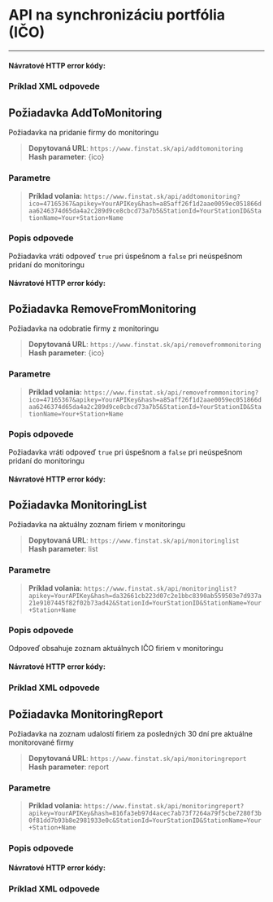 # API na synchronizáciu portfólia (IČO)


---
[](monitoring-categories.md ':include')

#### Návratové HTTP error kódy:

[](../../../common/http/errorcodes-sk.md ':include')

### Príklad XML odpovede
[](../../../common/examples/monitoring-categories.md ':include')

## Požiadavka AddToMonitoring
Požiadavka na pridanie firmy do monitoringu
> **Dopytovaná URL**: ```https://www.finstat.sk/api/addtomonitoring```<br />
> **Hash parameter**: {ico}

### Parametre
[](../../../common/parameters/monitoring-addremove-ico-sk.md ':include')

[](../../../common/parameters/parameters-sk.md ':include')


> **Príklad volania:** ```https://www.finstat.sk/api/addtomonitoring?ico=47165367&apikey=YourAPIKey&hash=a85aff26f1d2aae0059ec051866daa6246374d65da4a2c289d9ce8cbcd73a7b5&StationId=YourStationID&StationName=Your+Station+Name```

### Popis odpovede
Požiadavka vráti odpoveď `true` pri úspešnom a `false`  pri neúspešnom pridaní do monitoringu

#### Návratové HTTP error kódy:
[](../../../common/http/errorcodes-sk.md ':include')

## Požiadavka RemoveFromMonitoring
Požiadavka na odobratie firmy z monitoringu

> **Dopytovaná URL**: ```https://www.finstat.sk/api/removefrommonitoring```<br />
> **Hash parameter**: {ico}

### Parametre
[](../../../common/parameters/monitoring-addremove-ico-sk.md ':include')

[](../../../common/parameters/parameters-sk.md ':include')


> **Príklad volania:** ```https://www.finstat.sk/api/removefrommonitoring?ico=47165367&apikey=YourAPIKey&hash=a85aff26f1d2aae0059ec051866daa6246374d65da4a2c289d9ce8cbcd73a7b5&StationId=YourStationID&StationName=Your+Station+Name```

### Popis odpovede
Požiadavka vráti odpoveď `true` pri úspešnom a `false`  pri neúspešnom pridaní do monitoringu

#### Návratové HTTP error kódy:
[](../../../common/http/errorcodes-sk.md ':include')

## Požiadavka MonitoringList
Požiadavka na aktuálny zoznam firiem v monitoringu

> **Dopytovaná URL**: ```https://www.finstat.sk/api/monitoringlist```<br />
> **Hash parameter**: list

### Parametre
[](../../../common/parameters/monitoring-category-sk.md ':include')

[](../../../common/parameters/parameters-sk.md ':include')

> **Príklad volania:** ```https://www.finstat.sk/api/monitoringlist?apikey=YourAPIKey&hash=da32661cb223d07c2e1bbc8390ab559503e7d937a21e9107445f82f02b73ad42&StationId=YourStationID&StationName=Your+Station+Name```

### Popis odpovede
Odpoveď obsahuje zoznam aktuálnych IČO firiem v monitoringu

#### Návratové HTTP error kódy:
[](../../../common/http/errorcodes-sk.md ':include')

### Príklad XML odpovede
[](../../../common/examples/monitoring-list.md ':include')

## Požiadavka MonitoringReport
Požiadavka na zoznam udalostí firiem za posledných 30 dní pre aktuálne monitorované firmy

> **Dopytovaná URL**: ```https://www.finstat.sk/api/monitoringreport```<br />
> **Hash parameter**: report

### Parametre
[](../../../common/parameters/monitoring-category-sk.md ':include')

[](../../../common/parameters/parameters-sk.md ':include')

> **Príklad volania:** ```https://www.finstat.sk/api/monitoringreport?apikey=YourAPIKey&hash=816fa3eb97d4acec7ab73f7264a79f5cbe7280f3b0f81dd7b93b8e2981933e0c&StationId=YourStationID&StationName=Your+Station+Name```

### Popis odpovede
[](../../../common/responses/monitoring-ico-sk.md ':include')

#### Návratové HTTP error kódy:
[](../../../common/http/errorcodes-sk.md ':include')

### Príklad XML odpovede
[](../../../common/examples/monitoring-report.md ':include')
